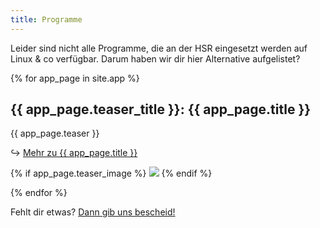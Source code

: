 ```yaml
---
title: Programme
---
```


Leider sind nicht alle Programme, die an der HSR eingesetzt werden auf Linux & co verfügbar.
Darum haben wir dir hier Alternative aufgelistet?

{% for app_page in site.app %}

  <h2>{{ app_page.teaser_title }}: {{ app_page.title }}</h2>
  <p>{{ app_page.teaser }}</p>
  <p>&#8618; <a href="{{ app_page.url }}">Mehr zu {{ app_page.title }}</a></p>
  {% if app_page.teaser_image %}
  <img src="{{ app_page.teaser_image }}" />
  {% endif %}

{% endfor %}


Fehlt dir etwas? [Dann gib uns bescheid!](/hilfe/)
